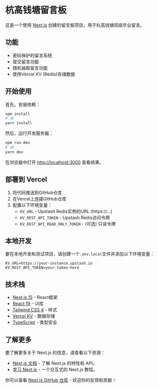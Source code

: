 # 杭高钱塘留言板

这是一个使用 [Next.js](https://nextjs.org) 创建的留言板项目，用于杭高钱塘班级毕业留言。

## 功能

- 密码保护的留言系统
- 提交留言功能
- 随机抽取留言功能
- 使用Vercel KV (Redis)存储数据

## 开始使用

首先，安装依赖：

```bash
npm install
# 或
yarn install
```

然后，运行开发服务器：

```bash
npm run dev
# 或
yarn dev
```

在浏览器中打开 [http://localhost:3000](http://localhost:3000) 查看结果。

## 部署到 Vercel

1. 将代码推送到GitHub仓库
2. 在Vercel上连接GitHub仓库
3. 配置以下环境变量：
   - `KV_URL` - Upstash Redis实例的URL (https://...)
   - `KV_REST_API_TOKEN` - Upstash Redis访问令牌
   - `KV_REST_API_READ_ONLY_TOKEN` - (可选) 只读令牌

## 本地开发

要在本地开发和测试项目，请创建一个`.env.local`文件并添加以下环境变量：

```
KV_URL=https://your-instance.upstash.io
KV_REST_API_TOKEN=your-token-here
```

## 技术栈

- [Next.js 15](https://nextjs.org/) - React框架
- [React 19](https://react.dev/) - UI库
- [Tailwind CSS 4](https://tailwindcss.com/) - 样式
- [Vercel KV](https://vercel.com/docs/storage/vercel-kv) - 数据存储
- [TypeScript](https://www.typescriptlang.org/) - 类型安全

## 了解更多

要了解更多关于 Next.js 的信息，请查看以下资源：

- [Next.js 文档](https://nextjs.org/docs) - 了解 Next.js 的特性和 API。
- [学习 Next.js](https://nextjs.org/learn) - 一个交互式的 Next.js 教程。

你可以查看 [Next.js GitHub 仓库](https://github.com/vercel/next.js) - 欢迎你的反馈和贡献！
